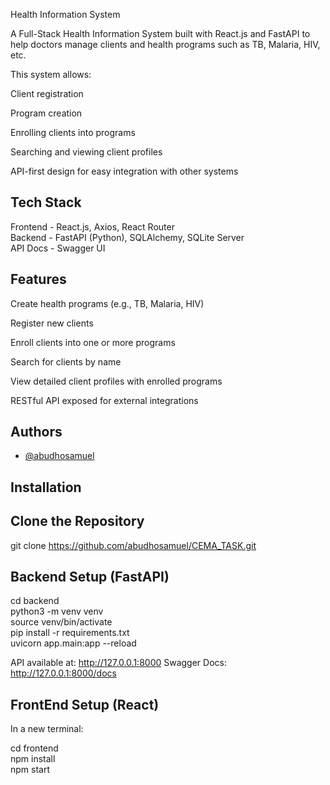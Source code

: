 
 Health Information System

A Full-Stack Health Information System built with React.js and FastAPI to help doctors manage clients and health programs such as TB, Malaria, HIV, etc.

This system allows:

Client registration

Program creation

Enrolling clients into programs

Searching and viewing client profiles

API-first design for easy integration with other systems


## Tech Stack

Frontend - React.js, Axios, React Router  
Backend - FastAPI (Python), SQLAlchemy, SQLite Server  
API Docs - Swagger UI

## Features

Create health programs (e.g., TB, Malaria, HIV)

Register new clients

Enroll clients into one or more programs

Search for clients by name

View detailed client profiles with enrolled programs

RESTful API exposed for external integrations


## Authors

- [@abudhosamuel](https://www.github.com/abudhosamuel)


## Installation

## Clone the Repository

git clone https://github.com/abudhosamuel/CEMA_TASK.git

## Backend Setup (FastAPI)

cd backend  
python3 -m venv venv  
source venv/bin/activate  
pip install -r requirements.txt  
uvicorn app.main:app --reload

API available at: http://127.0.0.1:8000
Swagger Docs: http://127.0.0.1:8000/docs
    
## FrontEnd Setup (React)

In a new terminal:

cd frontend  
npm install  
npm start

